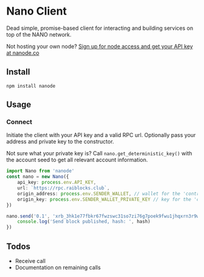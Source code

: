# Nano Client

Dead simple, promise-based client for interacting and building services on top of the NANO network.

Not hosting your own node? [Sign up for node access and get your API key at nanode.co](https://nanode.co/node-api) 

## Install

`npm install nanode`

## Usage

### Connect
Initiate the client with your API key and a valid RPC url. Optionally pass your address and private key to the constructor.

Not sure what your private key is? Call `nano.get_deterministic_key()` with the account seed to get all relevant account information.

```typescript
import Nano from 'nanode'
const nano = new Nano({
    api_key: process.env.API_KEY,
    url: `https://rpc.raiblocks.club`,
    origin_address: process.env.SENDER_WALLET, // wallet for the 'controlling' account
    origin_key: process.env.SENDER_WALLET_PRIVATE_KEY // key for the 'controlling' account
})

nano.send('0.1', 'xrb_3hk1e77fbkr67fwzswc31so7zi76g7poek9fwu1jhqxrn3r9wiohwt5hi4p1').then((hash) => {
    console.log('Send block published, hash: ', hash)
})
```

## Todos
  - Receive call
  - Documentation on remaining calls
